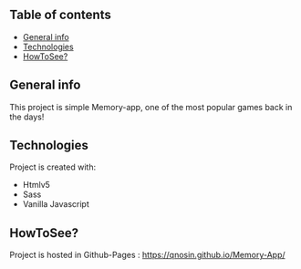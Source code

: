 ## Table of contents
* [General info](#general-info)
* [Technologies](#technologies)
* [HowToSee?](#howtosee)

## General info
This project is simple Memory-app, one of the most popular games back in the days!
	
## Technologies
Project is created with:
* Htmlv5
* Sass
* Vanilla Javascript
	
## HowToSee?
Project is hosted in Github-Pages : https://qnosin.github.io/Memory-App/
